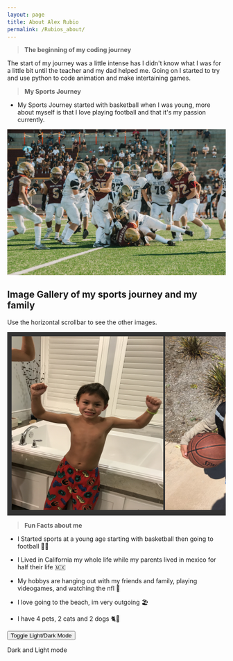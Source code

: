 ```yaml
---
layout: page
title: About Alex Rubio
permalink: /Rubios_about/
---
```


> **The beginning of my coding journey**

The start of my journey was a little intense has I didn't know what I was for a little bit until the teacher and my dad helped me. Going on I started to try and use python to code animation and make intertaining games.

> **My Sports Journey**

- My Sports Journey started with basketball when I was young, more about myself is that I love playing football and that it's my passion currently.

![Picture](DSC02532.jpeg)   



<meta name="viewport" content="width=device-width, initial-scale=1">
<style>
div.scroll-container {
  background-color: #333;
  overflow: auto;
  white-space: nowrap;
  padding: 10px;
}

div.scroll-container img {
  padding: 10px;
}
</style>

<h2>Image Gallery of my sports journey and my family</h2>
<p>Use the horizontal scrollbar to see the other images.</p>

<div class="scroll-container">
  <img src="../images/about/Rubio.jpg" alt="Sports Beginning" width="350" height="400">
  <img src="../images/about/Rubio1.jpg" alt="Sports Beginning" width="350" height="400">
  <img src="../images/about/Rubio2.jpg" alt="Basketball at age 9" width="350" height="400">
  <img src="../images/about/Rubio3.jpg" alt="The beginning of football" width="600" height="400">
  <img src="../images/about/Rubio6.jpg" alt="Inseason 
  football" width="500" height="400">
   <img src="../images/about/Rubio7.jpg" alt="Inseason football" width="350" height="400">
  <img src="../images/about/Rubio8.jpg" alt="Inseason football" width="300" height="400">
</div>



> **Fun Facts about me**

- I Started sports at a young age starting with basketball then going to football 🏈🏀

- I Lived in California my whole life while my parents lived in mexico for half their life 🇲🇽

- My hobbys are hanging out with my friends and family, playing videogames, and watching the nfl 🏈

- I love going to the beach, im very outgoing 🏖️

- I have 4 pets, 2 cats and 2 dogs 🐈🐶








<style>
    /* Style looks pretty compact, trace grid-container and grid-item in the code */
    .grid-container {
        display: grid;
        grid-template-columns: repeat(auto-fill, minmax(150px, 1fr)); /* Dynamic columns */
        gap: 10px;
    }
    .grid-item {
        text-align: center;
    }
    .grid-item img {
        width: 100%;
        height: 100px; /* Fixed height for uniformity */
        object-fit: contain; /* Ensure the image fits within the fixed height */
    }
    .grid-item p {
        margin: 5px 0; /* Add some margin for spacing */
    }
</style>

<!-- This grid_container class is for the CSS styling, the id is for JavaScript connection -->
<div class="grid-container" id="grid_container">
    <!-- content will be added here by JavaScript -->
</div>

<script>
    // 1. Make a connection to the HTML container defined in the HTML div
    var container = document.getElementById("grid_container"); // This container connects to the HTML div

    // 2. Define a JavaScript object for our http source and our data rows for the Living in the World grid
    var http_source = "https://upload.wikimedia.org/wikipedia/commons/";
    var living_in_the_world = [
        {"flag": "0/01/Flag_of_California.svg", "greeting": "Hey", "description": "California - forever"},
        {"flag": "f/fc/Flag_of_Mexico.svg", "greeting": "Hola", "description": "Mexico - My Enthiticty"},
    ]; 
    
    // 3a. Consider how to update style count for size of container
    // The grid-template-columns has been defined as dynamic with auto-fill and minmax

    // 3b. Build grid items inside of our container for each row of data
    for (const location of living_in_the_world) {
        // Create a "div" with "class grid-item" for each row
        var gridItem = document.createElement("div");
        gridItem.className = "grid-item";  // This class name connects the gridItem to the CSS style elements
        // Add "img" HTML tag for the flag
        var img = document.createElement("img");
        img.src = http_source + location.flag; // concatenate the source and flag
        img.alt = location.flag + " Flag"; // add alt text for accessibility

        // Add "p" HTML tag for the description
        var description = document.createElement("p");
        description.textContent = location.description; // extract the description

        // Add "p" HTML tag for the greeting
        var greeting = document.createElement("p");
        greeting.textContent = location.greeting;  // extract the greeting

        // Append img and p HTML tags to the grid item DIV
        gridItem.appendChild(img);
        gridItem.appendChild(description);
        gridItem.appendChild(greeting);

        // Append the grid item DIV to the container DIV
        container.appendChild(gridItem);
    }
</script>


<html lang="en">
    <meta charset="UTF-8">
    <meta name="viewport" content="width=device-width, initial-scale=1.0">
    <title>Light and Dark Mode</title>
    <link id="theme-stylesheet" rel="stylesheet" href="light-mode.css">
    <button id="toggle-theme">Toggle Light/Dark Mode</button>
    <p>Dark and Light mode</p>
    <link id="theme-style" rel="stylesheet" href="light-mode.css">
    <script src="theme-toggle.js"></script>
  
<script src="https://utteranc.es/client.js"
        repo="AlexRubio1/Alex_2025"
        issue-term="pathname"
        theme="icy-dark"
        crossorigin="anonymous"
        async>
</script>


